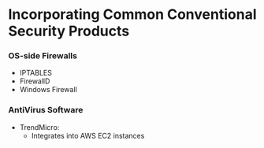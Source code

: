 # Incorporating Common Conventional Security Products

### OS-side Firewalls

- IPTABLES
- FirewallD
- Windows Firewall

### AntiVirus Software

- TrendMicro:
  - Integrates into AWS EC2 instances
